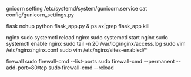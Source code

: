gnicorn setting
        /etc/systemd/system/gunicorn.service
        cat config/gunicorn_settings.py

flask
        nohup python flask_app.py &
        ps ax|grep flask_app
        kill <pid>

nginx
        sudo systemctl reload nginx
        sudo systemctl start nginx
        sudo systemctl enable nginx
        sudo tail -n 20 /var/log/nginx/access.log
        sudo vim /etc/nginx/nginx.conf
        sudo vim /etc/nginx/sites-enabled/*

firewall
        sudo firewall-cmd --list-ports
        sudo firewall-cmd --permanent --add-port=80/tcp
        sudo firewall-cmd --reload